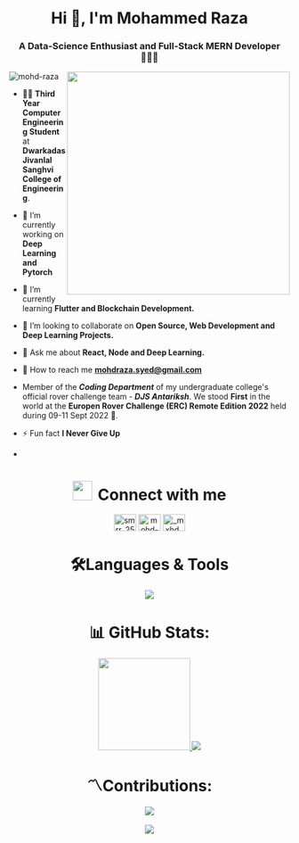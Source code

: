 <h1 align="center">Hi 👋, I'm Mohammed Raza</h1>
<h3 align="center">A Data-Science Enthusiast and Full-Stack MERN Developer 👨🏻‍💻</h3>
<img align="right" src="https://media3.giphy.com/media/UTek0q3N8osh8agH4Y/giphy.gif?cid=6c09b95286a1ad41ff09b36ec526074c8786e0aed4fc5208&rid=giphy.gif&ct=g" width="400" height="auto">
<p align="left"> <img src="https://visitcount.itsvg.in/api?id=mohd-raza&icon=6&color=0" alt="mohd-raza" /> </p>


- 👨🏻 **Third Year Computer Engineering Student** at **Dwarkadas Jivanlal Sanghvi College of Engineering**.

- 🔭 I’m currently working on **Deep Learning and Pytorch**

- 🌱 I’m currently learning **Flutter and Blockchain Development.**

- 👯 I’m looking to collaborate on **Open Source, Web Development and Deep Learning Projects.**

- 💬 Ask me about **React, Node and Deep Learning.**

- 📩 How to reach me **mohdraza.syed@gmail.com**

- Member of the ***Coding Department*** of my undergraduate college's official rover challenge team - ***DJS Antariksh***. 
We stood **First** in the world at the **Europen Rover Challenge (ERC) Remote Edition 2022** held during 09-11 Sept 2022 🏅.

- ⚡ Fun fact **I Never Give Up**

- 

<h1 align="center" > <img src="https://media.giphy.com/media/iY8CRBdQXODJSCERIr/giphy.gif" width="35" height="35" style="margin-right: 10px;"/>Connect with me</h1>
<p align="center">
<a href="https://twitter.com/smrr_2511" target="blank"><img align="center" src="https://raw.githubusercontent.com/rahuldkjain/github-profile-readme-generator/master/src/images/icons/Social/twitter.svg" alt="smrr_2511" height="30" width="40" /></a>
<a href="https://linkedin.com/in/mohd-raza7110" target="blank"><img align="center" src="https://raw.githubusercontent.com/rahuldkjain/github-profile-readme-generator/master/src/images/icons/Social/linked-in-alt.svg" alt="mohd-raza7110" height="30" width="40" /></a>
<a href="https://instagram.com/_mxhd_raxa" target="blank"><img align="center" src="https://raw.githubusercontent.com/rahuldkjain/github-profile-readme-generator/master/src/images/icons/Social/instagram.svg" alt="_mxhd_raxa" height="30" width="40" /></a>
</p>

<h1 align="center">🛠️Languages & Tools</h1>

<p align="center">
  <a href="https://skillicons.dev">
    <img src="https://skillicons.dev/icons?i=js,html,css,ae,bootstrap,c,cpp,git,github,django,python,graphql,java,mongodb,mysql,nextjs,netlify,postgres,pytorch,react,redux,regex,solidity,tailwind,vscode,vite,nodejs,express,remix,ai,dart,flutter,selenium,tensorflow,materialui,stackoverflow,svg,androidstudio,codepen" />
  </a>
</p>


<h1 align="center">📊 GitHub Stats:</h1>
<p align="center">
  <a href="https://github.com/mohd-raza/github-readme-stats">
    <img src="https://github-readme-stats.vercel.app/api?username=mohd-raza&theme=merko&hide_border=false&include_all_commits=true&count_private=true" height="165">
  </a>
  <a href="https://github.com/mohd-raza/github-readme-stats">
    <img src="https://github-readme-stats.vercel.app/api/top-langs/?username=mohd-raza&show_icons=true&theme=merko&include_all_commits=true&count_private=true" 
    />
  </a>

<h1 align="center"> 〽️Contributions: </h1>
<p align="center">
 <a href="https://git.io/streak-stats" align="middle">
    <img src="https://github-readme-streak-stats.herokuapp.com/?user=mohd-raza&theme=merko&hide_border=false">
  </a>
  <br>
  <br>
  <a href="https://github.com/mohd-raza/github-readme-activity-graph">
    <img src="https://activity-graph.herokuapp.com/graph?username=mohd-raza&bg_color=181e17&color=bcdf5d&line=82c92c&point=bac468&area=true&hide_border=true">
  </a>
</p>


